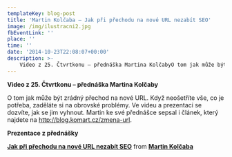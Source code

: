 ```yaml
---
templateKey: blog-post
title: 'Martin Kolčaba – Jak při přechodu na nové URL nezabít SEO'
image: /img/ilustracni2.jpg
fbEventLink: ''
place: ''
time: ''
date: '2014-10-23T22:08:07+00:00'
description: >-
    Video z 25. Čtvrtkonu – přednáška Martina KolčabyO tom jak může být zrádný přechod na nové URL. Když neošetříte vše, co je potřeba, zaděláte si na obrovské problémy. Ve videu a p...
---
```

**Video z 25. Čtvrtkonu – přednáška Martina Kolčaby**

O tom jak může být zrádný přechod na nové URL. Když neošetříte vše, co je potřeba, zaděláte si na obrovské problémy. Ve videu a prezentaci se dozvíte, jak se jim vyhnout. Martin ke své přednášce sepsal i článek, který najdete na <http://blog.komart.cz/zmena-url>.

**Prezentace z přednášky**

 **[Jak při přechodu na nové URL nezabít SEO](//www.slideshare.net/martinkolcaba/jak-pi-pechodu-na-nov-url-nezabt-seo "Jak při přechodu na nové URL nezabít SEO")**  from **[Martin Kolčaba](//www.slideshare.net/martinkolcaba)**